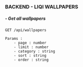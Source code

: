 ### BACKEND - LIQI WALLPAPERS

##### - Get all wallpapers
```
GET /api/wallpapers

Params : 
    - page : number
    - limit : number
    - category : string
    - sort : string
    - order : string
```


